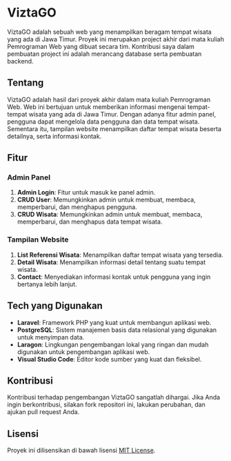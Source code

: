 # ViztaGO

ViztaGO adalah sebuah web yang menampilkan beragam tempat wisata yang ada di Jawa Timur. Proyek ini merupakan project akhir dari mata kuliah Pemrograman Web yang dibuat secara tim. Kontribusi saya dalam pembuatan project ini adalah merancang database serta pembuatan backend.

## Tentang

ViztaGO adalah hasil dari proyek akhir dalam mata kuliah Pemrograman Web. Web ini bertujuan untuk memberikan informasi mengenai tempat-tempat wisata yang ada di Jawa Timur. Dengan adanya fitur admin panel, pengguna dapat mengelola data pengguna dan data tempat wisata. Sementara itu, tampilan website menampilkan daftar tempat wisata beserta detailnya, serta informasi kontak.

## Fitur

### Admin Panel
1. **Admin Login**: Fitur untuk masuk ke panel admin.
2. **CRUD User**: Memungkinkan admin untuk membuat, membaca, memperbarui, dan menghapus pengguna.
3. **CRUD Wisata**: Memungkinkan admin untuk membuat, membaca, memperbarui, dan menghapus data tempat wisata.

### Tampilan Website
1. **List Referensi Wisata**: Menampilkan daftar tempat wisata yang tersedia.
2. **Detail Wisata**: Menampilkan informasi detail tentang suatu tempat wisata.
3. **Contact**: Menyediakan informasi kontak untuk pengguna yang ingin bertanya lebih lanjut.

## Tech yang Digunakan

- **Laravel**: Framework PHP yang kuat untuk membangun aplikasi web.
- **PostgreSQL**: Sistem manajemen basis data relasional yang digunakan untuk menyimpan data.
- **Laragon**: Lingkungan pengembangan lokal yang ringan dan mudah digunakan untuk pengembangan aplikasi web.
- **Visual Studio Code**: Editor kode sumber yang kuat dan fleksibel.

## Kontribusi

Kontribusi terhadap pengembangan ViztaGO sangatlah dihargai. Jika Anda ingin berkontribusi, silakan fork repositori ini, lakukan perubahan, dan ajukan pull request Anda.

## Lisensi

Proyek ini dilisensikan di bawah lisensi [MIT License](LICENSE).
